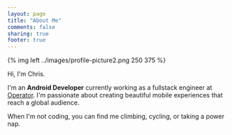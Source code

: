 ```yaml
---
layout: page
title: "About Me"
comments: false
sharing: true
footer: true
---
```


{% img left ../images/profile-picture2.png 250 375 %}

Hi, I'm Chris.

I'm an **Android Developer** currently working as a fullstack engineer at [Operator](www.operator.com). I'm passionate about creating beautiful mobile experiences that reach a global audience.

When I'm not coding, you can find me climbing, cycling, or taking a power nap.
